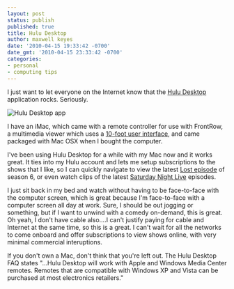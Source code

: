 ```yaml
---
layout: post
status: publish
published: true
title: Hulu Desktop
author: maxwell keyes
date: '2010-04-15 19:33:42 -0700'
date_gmt: '2010-04-15 23:33:42 -0700'
categories:
- personal
- computing tips
---
```


I just want to let everyone on the Internet know that the [Hulu Desktop](http://www.hulu.com/labs/hulu-desktop) application
rocks. Seriously.

![Hulu Desktop app](http://redconfetti-assets.s3-us-west-2.amazonaws.com/images/posts/hulu-desktop.gif "Hulu Desktop application")

I have an iMac, which came with a remote controller for use with FrontRow, a multimedia viewer which uses a
[10-foot user interface](http://en.wikipedia.org/wiki/10-foot_user_interface), and came packaged with Mac OSX
when I bought the computer.

I've been using Hulu Desktop for a while with my Mac now and it works great. It ties into my Hulu account and lets
me setup subscriptions to the shows that I like, so I can quickly navigate to view the latest
[Lost episode](http://www.hulu.com/lost) of season 6, or even watch clips of the latest
[Saturday Night Live](http://www.hulu.com/saturday-night-live) episodes.

I just sit back in my bed and watch without having to be face-to-face with the computer screen, which is great because
I'm face-to-face with a computer screen all day at work. Sure, I should be out jogging or something, but if I want to
unwind with a comedy on-demand, this is great. Oh yeah, I don't have cable also....I can't justify paying for cable and
Internet at the same time, so this is a great. I can't wait for all the networks to come onboard and offer subscriptions
to view shows online, with very minimal commercial interuptions.

If you don't own a Mac, don't think that you're left out. The Hulu Desktop FAQ states "...Hulu Desktop will work with
Apple and Windows Media Center remotes. Remotes that are compatible with Windows XP and Vista can be purchased at most
electronics retailers."
